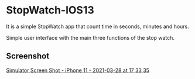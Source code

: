 # StopWatch-IOS13

It is a simple StopWatch app that count time in seconds, minutes and hours.

Simple user interface with the main three functions of the stop watch.


## Screenshot

[Simulator Screen Shot - iPhone 11 - 2021-03-28 at 17 33 35](https://user-images.githubusercontent.com/52772674/112757887-e0690e80-8feb-11eb-8cce-a0670887a23a.png)
